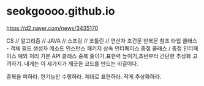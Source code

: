 # seokgoooo.github.io
https://d2.naver.com/news/3435170

CS // 알고리즘 // JAVA // 스프링 // 코틀린 // 
연산자
조건문 반복문
참조 타입
클래스 - 객체 필드 생성자 메소드 인스턴스 패키지
상속
인터페이스
중첩 클래스 / 중첩 인터페이스
예외 처리
기본 API 클래스
중복 줄이기,표현력 높이기,초반부터 간단한 추상화 고려하기. 내게는 이 세가지가 깨끗한 코드를 만드는 비결이다.

중복을 피하라. 한기능만 수행하라. 제대로 표현하라. 작게 추상화하라.
